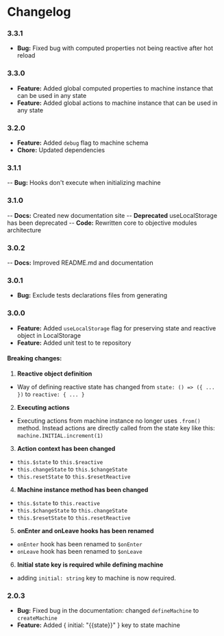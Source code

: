 # Changelog

### 3.3.1

- **Bug:** Fixed bug with computed properties not being reactive after hot reload

### 3.3.0

- **Feature:** Added global computed properties to machine instance that can be used in any state
- **Feature:** Added global actions to machine instance that can be used in any state

### 3.2.0

- **Feature:** Added `debug` flag to machine schema
- **Chore:** Updated dependencies

### 3.1.1

-- **Bug:** Hooks don't execute when initializing machine

### 3.1.0

-- **Docs:** Created new documentation site
-- **Deprecated** useLocalStorage has been deprecated
-- **Code:** Rewritten core to objective modules architecture

### 3.0.2

-- **Docs:** Improved README.md and documentation

### 3.0.1

- **Bug:** Exclude tests declarations files from generating

### 3.0.0

- **Feature:** Added `useLocalStorage` flag for preserving state and reactive object in LocalStorage
- **Feature:** Added unit test to te repository

#### Breaking changes:

1. **Reactive object definition**

- Way of defining reactive state has changed from `state: () => ({ ... })` to `reactive: { ... }`

2. **Executing actions**

- Executing actions from machine instance no longer uses `.from()` method. Instead actions are directly called from the state key like this: `machine.INITIAL.increment(1)`

3. **Action context has been changed**

- `this.$state` to `this.$reactive`
- `this.changeState` to `this.$changeState`
- `this.resetState` to `this.$resetReactive`

4. **Machine instance method has been changed**

- `this.$state` to `this.reactive`
- `this.$changeState` to `this.changeState`
- `this.$resetState` to `this.resetReactive`

5. **onEnter and onLeave hooks has been renamed**

- `onEnter` hook has been renamed to `$onEnter`
- `onLeave` hook has been renamed to `$onLeave`

6. **Initial state key is required while defining machine**

- adding `initial: string` key to machine is now required.

### 2.0.3

- **Bug:** Fixed bug in the documentation: changed `defineMachine` to `createMachine`
- **Feature:** Added { initial: "{{state}}" } key to state machine
